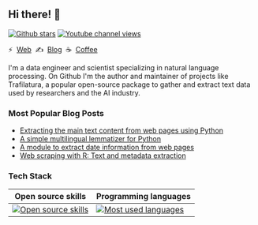 ## Hi there! 👋

[![Github stars](https://img.shields.io/github/stars/adbar)](https://github.com/adbar)
[![Youtube channel views](https://img.shields.io/youtube/channel/views/UCaKdBA_InKwyTUqUPK5szDw)](https://www.youtube.com/channel/UCaKdBA_InKwyTUqUPK5szDw)

⚡&nbsp;&nbsp;[Web](https://adrien.barbaresi.eu/)&nbsp;&nbsp;✍&nbsp;&nbsp;[Blog](https://adrien.barbaresi.eu/blog/)&nbsp;&nbsp;☕&nbsp;&nbsp;[Coffee](https://ko-fi.com/adbarbaresi)

I'm a data engineer and scientist specializing in natural language processing. On Github I'm the author and maintainer of projects like Trafilatura, a popular open-source package to gather and extract text data used by researchers and the AI industry.


### Most Popular Blog Posts

- [Extracting the main text content from web pages using Python](https://adrien.barbaresi.eu/blog/trafilatura-main-text-content-python.html)
- [A simple multilingual lemmatizer for Python](https://adrien.barbaresi.eu/blog/simple-multilingual-lemmatizer-python.html)
- [A module to extract date information from web pages](https://adrien.barbaresi.eu/blog/python-extract-date-web-pages.html)
- [Web scraping with R: Text and metadata extraction](https://adrien.barbaresi.eu/blog/web-scraping-text-metadata-r.html)


### Tech Stack

| Open source skills | Programming languages |
| ------------------ | --------------------- |
| [![Open source skills](https://skillicons.dev/icons?i=ansible,bash,css,debian,elasticsearch,fastapi,fediverse,flask,git,html,js,latex,linux,md,mint,mysql,nginx,perl,py,r,redis,regex,rust,sqlite,sklearn,tensorflow)](https://skillicons.dev) | [![Most used languages](https://github-readme-stats.vercel.app/api/top-langs/?username=adbar&langs_count=10&layout=compact)](https://github.com/anuraghazra/github-readme-stats) |
